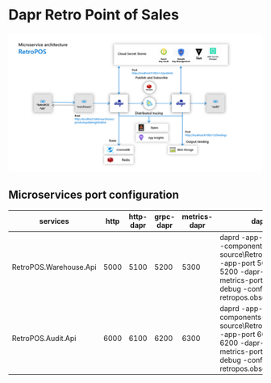 # Dapr Retro Point of Sales

<div style="text-align:center">
    <img src="/resources/images/architecture.png" />
</div>

## Microservices port configuration

| services  | http | http-dapr | grpc-dapr | metrics-dapr | daprd command |
|---|---|---|---|---|---|
| RetroPOS.Warehouse.Api | 5000 | 5100 | 5200 | 5300 | daprd -app-id warehouse-service -components-path source\RetroPOS.Dapr.Components -app-port 5000 -dapr-grpc-port 5200 -dapr-http-port 5100 -metrics-port 5300 -log-level debug -config retropos.observability.tracing.yml |
| RetroPOS.Audit.Api | 6000 | 6100 | 6200 | 6300 | daprd -app-id audit-service -components-path source\RetroPOS.Dapr.Components -app-port 6000 -dapr-grpc-port 6200 -dapr-http-port 6100 -metrics-port 6300 -log-level debug -config retropos.observability.tracing.yml |